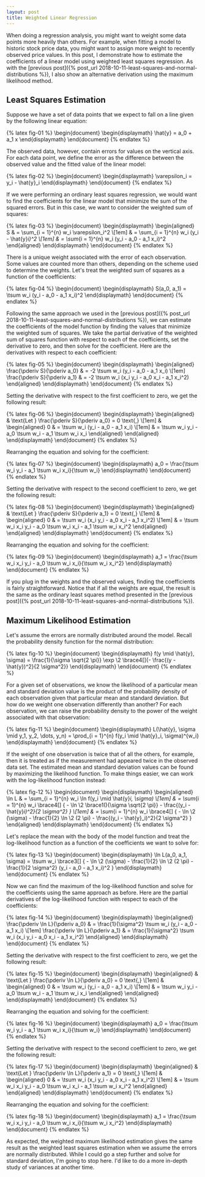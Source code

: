 ```yaml
---
layout: post
title: Weighted Linear Regression
---
```


When doing a regression analysis, you might want to weight some data points more heavily than others. For example, when fitting a model to historic stock price data, you might want to assign more weight to recently observed price values. In this post, I demonstrate how to estimate the coefficients of a linear model using weighted least squares regression. As with the [previous post]({% post_url 2018-10-11-least-squares-and-normal-distributions %}), I also show an alternative derivation using the maximum likelihood method.

<!--excerpt-->

## Least Squares Estimation

Suppose we have a set of data points that we expect to fall on a line given by the following linear equation:

{% latex fig-01 %}
    \begin{document}
    \begin{displaymath}
    \hat{y} = a_0 + a_1 x
    \end{displaymath}
    \end{document}
{% endlatex %}

The observed data, however, contain errors for values on the vertical axis. For each data point, we define the error as the difference between the observed value and the fitted value of the linear model:

{% latex fig-02 %}
    \begin{document}
    \begin{displaymath}
    \varepsilon_i = y_i - \hat{y}_i
    \end{displaymath}
    \end{document}
{% endlatex %}

If we were performing an ordinary least squares regression, we would want to find the coefficients for the linear model that minimize the sum of the squared errors. But in this case, we want to consider the weighted sum of squares:

{% latex fig-03 %}
    \begin{document}
    \begin{displaymath}
    \begin{aligned}
    S & = \sum_{i = 1}^{n} w_i \varepsilon_i^2
    \\[1em]
      & = \sum_{i = 1}^{n} w_i (y_i - \hat{y}_i)^2
    \\[1em]
      & = \sum_{i = 1}^{n} w_i (y_i - a_0 - a_1 x_i)^2
    \end{aligned}
    \end{displaymath}
    \end{document}
{% endlatex %}

There is a unique weight associated with the error of each observation. Some values are counted more than others, depending on the scheme used to determine the weights. Let's treat the weighted sum of squares as a function of the coefficients:

{% latex fig-04 %}
    \begin{document}
    \begin{displaymath}
    S(a_0, a_1) = \tsum w_i (y_i - a_0 - a_1 x_i)^2
    \end{displaymath}
    \end{document}
{% endlatex %}

Following the same approach we used in the [previous post]({% post_url 2018-10-11-least-squares-and-normal-distributions %}), we can estimate the coefficients of the model function by finding the values that minimize the weighted sum of squares. We take the partial derivative of the weighted sum of squares function with respect to each of the coefficients, set the derivative to zero, and then solve for the coefficient. Here are the derivatives with respect to each coefficient:

{% latex fig-05 %}
    \begin{document}
    \begin{displaymath}
    \begin{aligned}
    \frac{\pderiv S}{\pderiv a_0}
    & =
    -2 \tsum w_i (y_i - a_0 - a_1 x_i)
    \\[1em]
    \frac{\pderiv S}{\pderiv a_1}
    & =
    -2 \tsum w_i (x_i y_i - a_0 x_i - a_1 x_i^2)
    \end{aligned}
    \end{displaymath}
    \end{document}
{% endlatex %}

Setting the derivative with respect to the first coefficient to zero, we get the following result:

{% latex fig-06 %}
    \begin{document}
    \begin{displaymath}
    \begin{aligned}
    & \text{Let } \frac{\pderiv S}{\pderiv a_0} = 0 \text{,}
    \\[1em]
    &
    \begin{aligned}
    0 & = \tsum w_i (y_i - a_0 - a_1 x_i)
    \\[1em]
      & = \tsum w_i y_i - a_0 \tsum w_i - a_1 \tsum w_i x_i
    \end{aligned}
    \end{aligned}
    \end{displaymath}
    \end{document}
{% endlatex %}

Rearranging the equation and solving for the coefficient:

{% latex fig-07 %}
    \begin{document}
    \begin{displaymath}
    a_0 = \frac{\tsum w_i y_i - a_1 \tsum w_i x_i}{\tsum w_i}
    \end{displaymath}
    \end{document}
{% endlatex %}

Setting the derivative with respect to the second coefficient to zero, we get the following result:

{% latex fig-08 %}
    \begin{document}
    \begin{displaymath}
    \begin{aligned}
    & \text{Let } \frac{\pderiv S}{\pderiv a_1} = 0 \text{,}
    \\[1em]
    &
    \begin{aligned}
    0 & = \tsum w_i (x_i y_i - a_0 x_i - a_1 x_i^2)
    \\[1em]
      & = \tsum w_i x_i y_i - a_0 \tsum w_i x_i - a_1 \tsum w_i x_i^2
    \end{aligned}
    \end{aligned}
    \end{displaymath}
    \end{document}
{% endlatex %}

Rearranging the equation and solving for the coefficient:

{% latex fig-09 %}
    \begin{document}
    \begin{displaymath}
    a_1 = \frac{\tsum w_i x_i y_i - a_0 \tsum w_i x_i}{\tsum w_i x_i^2}
    \end{displaymath}
    \end{document}
{% endlatex %}

If you plug in the weights and the observed values, finding the coefficients is fairly straightforward. Notice that if all the weights are equal, the result is the same as the ordinary least squares method presented in the [previous post]({% post_url 2018-10-11-least-squares-and-normal-distributions %}).

## Maximum Likelihood Estimation

Let's assume the errors are normally distributed around the model. Recall the probability density function for the normal distribution:

{% latex fig-10 %}
    \begin{document}
    \begin{displaymath}
    f(y \mid \hat{y}, \sigma)
    =
    \frac{1}{\sigma \sqrt{2 \pi}} \exp \2 \brace4[]{- \frac{(y - \hat{y})^2}{2 \sigma^2}}
    \end{displaymath}
    \end{document}
{% endlatex %}

For a given set of observations, we know the likelihood of a particular mean and standard deviation value is the product of the probability density of each observation given that particular mean and standard deviation. But how do we weight one observation differently than another? For each observation, we can raise the probability density to the power of the weight associated with that observation:

{% latex fig-11 %}
    \begin{document}
    \begin{displaymath}
    L(\hat{y}, \sigma \mid y_1, y_2, \dots, y_n)
    =
    \prod_{i = 1}^{n} f(y_i \mid \hat{y}_i, \sigma)^{w_i}
    \end{displaymath}
    \end{document}
{% endlatex %}

If the weight of one observation is twice that of all the others, for example, then it is treated as if the measurement had appeared twice in the observed data set. The estimated mean and standard deviation values can be found by maximizing the likelihood function. To make things easier, we can work with the log-likelihood function instead:

{% latex fig-12 %}
    \begin{document}
    \begin{displaymath}
    \begin{aligned}
    \ln L
    & =
    \sum_{i = 1}^{n} w_i \ln f(y_i \mid \hat{y}_i, \sigma)
    \\[1em]
    & =
    \sum_{i = 1}^{n} w_i
    \brace4[]
    {
    - \ln \2 \brace1(){\sigma \sqrt{2 \pi}}
    - \frac{(y_i - \hat{y}_i)^2}{2 \sigma^2}
    }
    \\[1em]
    & =
    \sum_{i = 1}^{n} w_i
    \brace4[]
    {
    - \ln \2 (\sigma)
    - \frac{1}{2} \ln \2 (2 \pi)
    - \frac{(y_i - \hat{y}_i)^2}{2 \sigma^2}
    }
    \end{aligned}
    \end{displaymath}
    \end{document}
{% endlatex %}

Let's replace the mean with the body of the model function and treat the log-likelihood function as a function of the coefficients we want to solve for:

{% latex fig-13 %}
    \begin{document}
    \begin{displaymath}
    \ln L(a_0, a_1, \sigma)
    =
    \tsum w_i
    \brace3[]
    {
    - \ln \2 (\sigma)
    - \frac{1}{2} \ln \2 (2 \pi)
    - \frac{1}{2 \sigma^2} (y_i - a_0 - a_1 x_i)^2
    }
    \end{displaymath}
    \end{document}
{% endlatex %}

Now we can find the maximum of the log-likelihood function and solve for the coefficients using the same approach as before. Here are the partial derivatives of the log-likelihood function with respect to each of the coefficients:

{% latex fig-14 %}
    \begin{document}
    \begin{displaymath}
    \begin{aligned}
    \frac{\pderiv \ln L}{\pderiv a_0}
    & =
    \frac{1}{\sigma^2} \tsum w_i (y_i - a_0 - a_1 x_i)
    \\[1em]
    \frac{\pderiv \ln L}{\pderiv a_1}
    & =
    \frac{1}{\sigma^2} \tsum w_i (x_i y_i - a_0 x_i - a_1 x_i^2)
    \end{aligned}
    \end{displaymath}
    \end{document}
{% endlatex %}

Setting the derivative with respect to the first coefficient to zero, we get the following result:

{% latex fig-15 %}
    \begin{document}
    \begin{displaymath}
    \begin{aligned}
    & \text{Let } \frac{\pderiv \ln L}{\pderiv a_0} = 0 \text{,}
    \\[1em]
    &
    \begin{aligned}
    0 & = \tsum w_i (y_i - a_0 - a_1 x_i)
    \\[1em]
      & = \tsum w_i y_i - a_0 \tsum w_i - a_1 \tsum w_i x_i
    \end{aligned}
    \end{aligned}
    \end{displaymath}
    \end{document}
{% endlatex %}

Rearranging the equation and solving for the coefficient:

{% latex fig-16 %}
    \begin{document}
    \begin{displaymath}
    a_0 = \frac{\tsum w_i y_i - a_1 \tsum w_i x_i}{\tsum w_i}
    \end{displaymath}
    \end{document}
{% endlatex %}

Setting the derivative with respect to the second coefficient to zero, we get the following result:

{% latex fig-17 %}
    \begin{document}
    \begin{displaymath}
    \begin{aligned}
    & \text{Let } \frac{\pderiv \ln L}{\pderiv a_1} = 0 \text{,}
    \\[1em]
    &
    \begin{aligned}
    0 & = \tsum w_i (x_i y_i - a_0 x_i - a_1 x_i^2)
    \\[1em]
      & = \tsum w_i x_i y_i - a_0 \tsum w_i x_i - a_1 \tsum w_i x_i^2
    \end{aligned}
    \end{aligned}
    \end{displaymath}
    \end{document}
{% endlatex %}

Rearranging the equation and solving for the coefficient:

{% latex fig-18 %}
    \begin{document}
    \begin{displaymath}
    a_1 = \frac{\tsum w_i x_i y_i - a_0 \tsum w_i x_i}{\tsum w_i x_i^2}
    \end{displaymath}
    \end{document}
{% endlatex %}

As expected, the weighted maximum likelihood estimation gives the same result as the weighted least squares estimation when we assume the errors are normally distributed. While I could go a step further and solve for standard deviation, I'm going to stop here. I'd like to do a more in-depth study of variances at another time.
